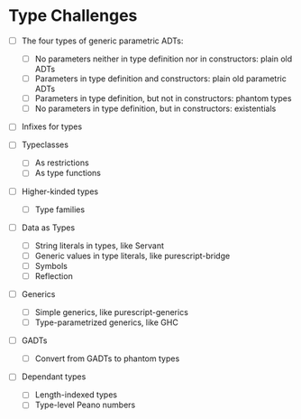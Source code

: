 # Type Challenges

* [ ] The four types of generic parametric ADTs:
  * [ ] No parameters neither in type definition nor in constructors: plain old ADTs
  * [ ] Parameters in type definition and constructors: plain old parametric ADTs
  * [ ] Parameters in type definition, but not in constructors: phantom types
  * [ ] No parameters in type definition, but in constructors: existentials

* [ ] Infixes for types

* [ ] Typeclasses
  * [ ] As restrictions
  * [ ] As type functions

* [ ] Higher-kinded types
  * [ ] Type families

* [ ] Data as Types
  * [ ] String literals in types, like Servant
  * [ ] Generic values in type literals, like purescript-bridge
  * [ ] Symbols
  * [ ] Reflection

* [ ] Generics
  * [ ] Simple generics, like purescript-generics
  * [ ] Type-parametrized generics, like GHC

* [ ] GADTs
  * [ ] Convert from GADTs to phantom types

* [ ] Dependant types
  * [ ] Length-indexed types
  * [ ] Type-level Peano numbers
